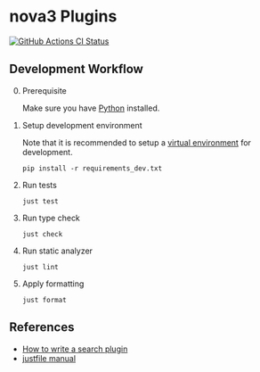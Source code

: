 nova3 Plugins
===
[![GitHub Actions CI Status](https://github.com/qbittorrent/search-plugins/workflows/CI/badge.svg)](https://github.com/qbittorrent/search-plugins/actions)

## Development Workflow

0. Prerequisite

   Make sure you have [Python](https://www.python.org/) installed.

1. Setup development environment

   Note that it is recommended to setup a [virtual environment][venv_guide] for development.

   ```shell
   pip install -r requirements_dev.txt
   ```

   [venv_guide]: https://packaging.python.org/en/latest/guides/installing-using-pip-and-virtual-environments/#create-and-use-virtual-environments

2. Run tests

   ```shell
   just test
   ```

3. Run type check

   ```shell
   just check
   ```

4. Run static analyzer

   ```shell
   just lint
   ```

5. Apply formatting

   ```shell
   just format
   ```

## References

* [How to write a search plugin](https://github.com/qbittorrent/search-plugins/wiki/How-to-write-a-search-plugin)
* [justfile manual](https://just.systems/man/en/)
